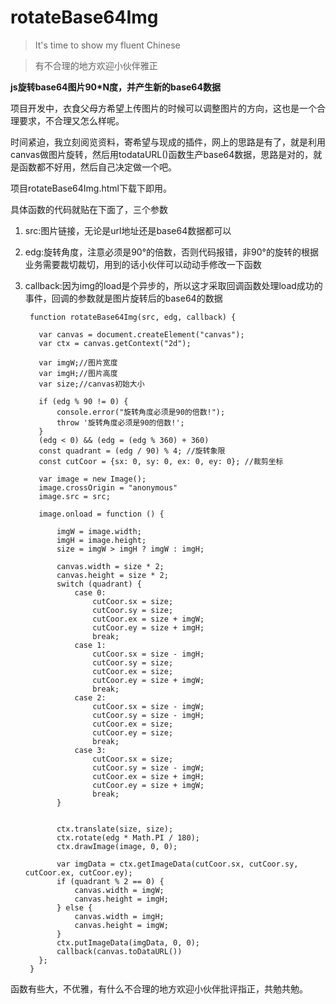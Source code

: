 # rotateBase64Img
>It's time to show my fluent Chinese

>有不合理的地方欢迎小伙伴雅正

**js旋转base64图片90*N度，并产生新的base64数据**

项目开发中，衣食父母方希望上传图片的时候可以调整图片的方向，这也是一个合理要求，不合理又怎么样呢。

时间紧迫，我立刻阅览资料，寄希望与现成的插件，网上的思路是有了，就是利用canvas做图片旋转，然后用todataURL()函数生产base64数据，思路是对的，就是函数都不好用，然后自己决定做一个吧。

项目rotateBase64Img.html下载下即用。

具体函数的代码就贴在下面了，三个参数

1. src:图片链接，无论是url地址还是base64数据都可以
2. edg:旋转角度，注意必须是90°的倍数，否则代码报错，非90°的旋转的根据业务需要裁切裁切，用到的话小伙伴可以动动手修改一下函数
3. callback:因为img的load是个异步的，所以这才采取回调函数处理load成功的事件，回调的参数就是图片旋转后的base64的数据



        function rotateBase64Img(src, edg, callback) {

          var canvas = document.createElement("canvas");
          var ctx = canvas.getContext("2d");

          var imgW;//图片宽度
          var imgH;//图片高度
          var size;//canvas初始大小

          if (edg % 90 != 0) {
              console.error("旋转角度必须是90的倍数!");
              throw '旋转角度必须是90的倍数!';
          }
          (edg < 0) && (edg = (edg % 360) + 360)
          const quadrant = (edg / 90) % 4; //旋转象限
          const cutCoor = {sx: 0, sy: 0, ex: 0, ey: 0}; //裁剪坐标

          var image = new Image();
          image.crossOrigin = "anonymous"
          image.src = src;

          image.onload = function () {

              imgW = image.width;
              imgH = image.height;
              size = imgW > imgH ? imgW : imgH;

              canvas.width = size * 2;
              canvas.height = size * 2;
              switch (quadrant) {
                  case 0:
                      cutCoor.sx = size;
                      cutCoor.sy = size;
                      cutCoor.ex = size + imgW;
                      cutCoor.ey = size + imgH;
                      break;
                  case 1:
                      cutCoor.sx = size - imgH;
                      cutCoor.sy = size;
                      cutCoor.ex = size;
                      cutCoor.ey = size + imgW;
                      break;
                  case 2:
                      cutCoor.sx = size - imgW;
                      cutCoor.sy = size - imgH;
                      cutCoor.ex = size;
                      cutCoor.ey = size;
                      break;
                  case 3:
                      cutCoor.sx = size;
                      cutCoor.sy = size - imgW;
                      cutCoor.ex = size + imgH;
                      cutCoor.ey = size + imgW;
                      break;
              }


              ctx.translate(size, size);
              ctx.rotate(edg * Math.PI / 180);
              ctx.drawImage(image, 0, 0);

              var imgData = ctx.getImageData(cutCoor.sx, cutCoor.sy, cutCoor.ex, cutCoor.ey);
              if (quadrant % 2 == 0) {
                  canvas.width = imgW;
                  canvas.height = imgH;
              } else {
                  canvas.width = imgH;
                  canvas.height = imgW;
              }
              ctx.putImageData(imgData, 0, 0);
              callback(canvas.toDataURL())
          };
        }

函数有些大，不优雅，有什么不合理的地方欢迎小伙伴批评指正，共勉共勉。
